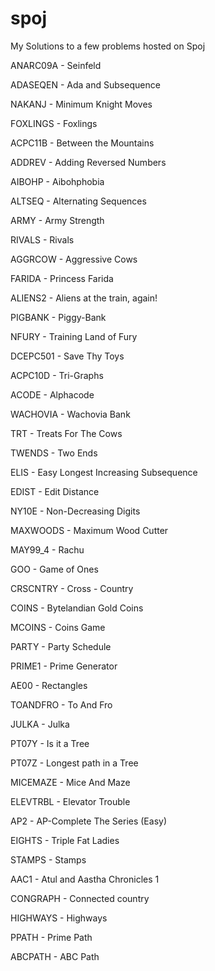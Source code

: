 # spoj
My Solutions to a few problems hosted on Spoj 

ANARC09A - Seinfeld 

ADASEQEN - Ada and Subsequence 

NAKANJ - Minimum Knight Moves

FOXLINGS - Foxlings

ACPC11B - Between the Mountains

ADDREV - Adding Reversed Numbers

AIBOHP - Aibohphobia

ALTSEQ - Alternating Sequences

ARMY - Army Strength

RIVALS - Rivals

AGGRCOW - Aggressive Cows

FARIDA - Princess Farida

ALIENS2 - Aliens at the train, again!

PIGBANK - Piggy-Bank

NFURY - Training Land of Fury

DCEPC501 - Save Thy Toys

ACPC10D - Tri-Graphs

ACODE - Alphacode

WACHOVIA - Wachovia Bank

TRT - Treats For The Cows

TWENDS - Two Ends

ELIS - Easy Longest Increasing Subsequence

EDIST - Edit Distance

NY10E -  Non-Decreasing Digits

MAXWOODS - Maximum Wood Cutter

MAY99_4 - Rachu

GOO - Game of Ones

CRSCNTRY - Cross - Country

COINS - Bytelandian Gold Coins

MCOINS - Coins Game

PARTY - Party Schedule

PRIME1 - Prime Generator

AE00 - Rectangles

TOANDFRO - To And Fro

JULKA - Julka

PT07Y - Is it a Tree

PT07Z - Longest path in a Tree

MICEMAZE - Mice And Maze

ELEVTRBL - Elevator Trouble

AP2 - AP-Complete The Series (Easy)

EIGHTS - Triple Fat Ladies

STAMPS - Stamps

AAC1 - Atul and Aastha Chronicles 1

CONGRAPH - Connected country

HIGHWAYS - Highways

PPATH - Prime Path

ABCPATH - ABC Path

